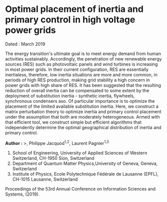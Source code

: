 # Optimal placement of inertia and primary control in high voltage power grids
Dated : March 2019


The energy transition's ultimate goal is to meet energy demand from human activities sustainably. Accordingly, the penetration of new renewable energy sources (RES) such as photovoltaic panels and wind turbines is increasing in most power grids. In their current configuration, RES are essentially inertialess, therefore, low inertia situations are more and more common, in periods of high RES production, making grid stability a high concern in power grids with high share of RES. It has been suggested that the resulting reduction of overall inertia can be compensated to some extent by the deployment of substitution inertia - synthetic inertia, flywheels, synchronous condensers aso. Of particular importance is to optimize the placement of the limited available substitution inertia. Here, we construct a matrix perturbation theory to optimize inertia and primary control placement under the assumption that both are moderately heterogeneous. Armed with that efficient tool, we construct simple but efficient algorithms that independently determine the optimal geographical distribution of inertia and primary control.


**Author :** >, Philippe Jacquod<sup>1,2</sup>, Laurent Pagnier<sup>1,3</sup>
1) School of Engineering, University of Applied Sciences of Western Switzerland, CH-1950 Sion, Switzerland
2) Department of Quantum Matter Physics,University of Geneva, Geneva, Switzerland
3) Institute of Physics, Ecole Polytechnique Fédérale de Lausanne (EPFL), CH-1015 Lausanne, Switzerland


Proceedings of the 53rd Annual Conference on Information Sciences and Systems, (2019).

